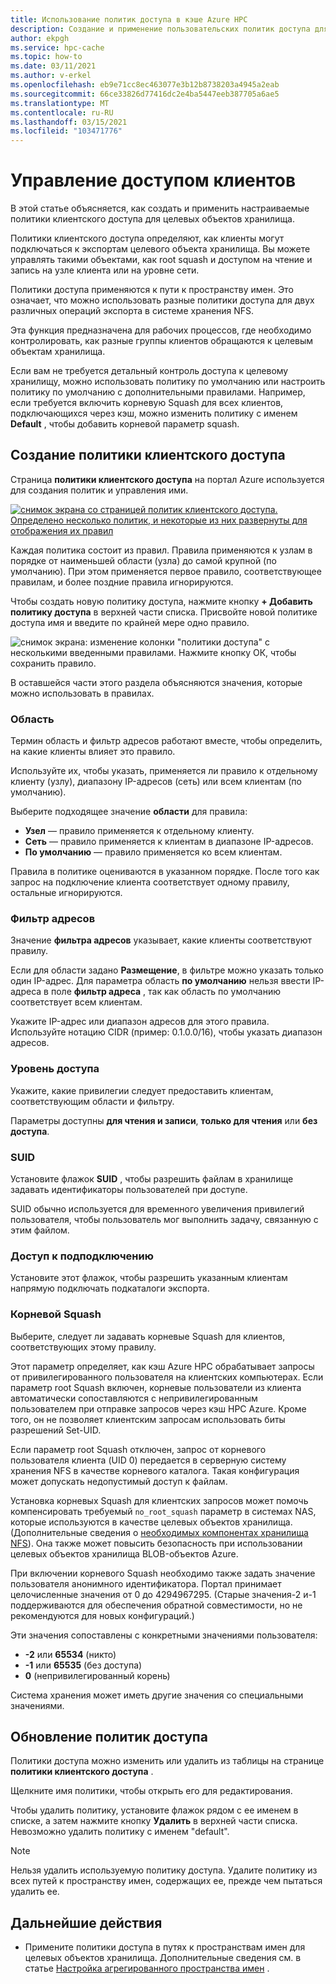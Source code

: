 ```yaml
---
title: Использование политик доступа в кэше Azure HPC
description: Создание и применение пользовательских политик доступа для ограничения клиентского доступа к целевым объектам хранилища в кэше Azure HPC
author: ekpgh
ms.service: hpc-cache
ms.topic: how-to
ms.date: 03/11/2021
ms.author: v-erkel
ms.openlocfilehash: eb9e71cc8ec463077e3b12b8738203a4945a2eab
ms.sourcegitcommit: 66ce33826d77416dc2e4ba5447eeb387705a6ae5
ms.translationtype: MT
ms.contentlocale: ru-RU
ms.lasthandoff: 03/15/2021
ms.locfileid: "103471776"
---
```

# <a name="control-client-access"></a>Управление доступом клиентов

В этой статье объясняется, как создать и применить настраиваемые политики клиентского доступа для целевых объектов хранилища.

Политики клиентского доступа определяют, как клиенты могут подключаться к экспортам целевого объекта хранилища. Вы можете управлять такими объектами, как root squash и доступом на чтение и запись на узле клиента или на уровне сети.

Политики доступа применяются к пути к пространству имен. Это означает, что можно использовать разные политики доступа для двух различных операций экспорта в системе хранения NFS.

Эта функция предназначена для рабочих процессов, где необходимо контролировать, как разные группы клиентов обращаются к целевым объектам хранилища.

Если вам не требуется детальный контроль доступа к целевому хранилищу, можно использовать политику по умолчанию или настроить политику по умолчанию с дополнительными правилами. Например, если требуется включить корневую Squash для всех клиентов, подключающихся через кэш, можно изменить политику с именем **Default** , чтобы добавить корневой параметр squash.

## <a name="create-a-client-access-policy"></a>Создание политики клиентского доступа

Страница **политики клиентского доступа** на портал Azure используется для создания политик и управления ими. <!-- is there AZ CLI for this? -->

[![снимок экрана со страницей политик клиентского доступа. Определено несколько политик, и некоторые из них развернуты для отображения их правил](media/policies-overview.png)](media/policies-overview.png#lightbox)

Каждая политика состоит из правил. Правила применяются к узлам в порядке от наименьшей области (узла) до самой крупной (по умолчанию). При этом применяется первое правило, соответствующее правилам, и более поздние правила игнорируются.

Чтобы создать новую политику доступа, нажмите кнопку **+ Добавить политику доступа** в верхней части списка. Присвойте новой политике доступа имя и введите по крайней мере одно правило.

![снимок экрана: изменение колонки "политики доступа" с несколькими введенными правилами. Нажмите кнопку ОК, чтобы сохранить правило.](media/add-policy.png)

В оставшейся части этого раздела объясняются значения, которые можно использовать в правилах.

### <a name="scope"></a>Область

Термин область и фильтр адресов работают вместе, чтобы определить, на какие клиенты влияет это правило.

Используйте их, чтобы указать, применяется ли правило к отдельному клиенту (узлу), диапазону IP-адресов (сеть) или всем клиентам (по умолчанию).

Выберите подходящее значение **области** для правила:

* **Узел** — правило применяется к отдельному клиенту.
* **Сеть** — правило применяется к клиентам в диапазоне IP-адресов.
* **По умолчанию** — правило применяется ко всем клиентам.

Правила в политике оцениваются в указанном порядке. После того как запрос на подключение клиента соответствует одному правилу, остальные игнорируются.

### <a name="address-filter"></a>Фильтр адресов

Значение **фильтра адресов** указывает, какие клиенты соответствуют правилу.

Если для области задано **Размещение**, в фильтре можно указать только один IP-адрес. Для параметра область **по умолчанию** нельзя ввести IP-адреса в поле **фильтр адреса** , так как область по умолчанию соответствует всем клиентам.

Укажите IP-адрес или диапазон адресов для этого правила. Используйте нотацию CIDR (пример: 0.1.0.0/16), чтобы указать диапазон адресов.

### <a name="access-level"></a>Уровень доступа

Укажите, какие привилегии следует предоставить клиентам, соответствующим области и фильтру.

Параметры доступны **для чтения и записи**, **только для чтения** или **без доступа**.

### <a name="suid"></a>SUID

Установите флажок **SUID** , чтобы разрешить файлам в хранилище задавать идентификаторы пользователей при доступе.

SUID обычно используется для временного увеличения привилегий пользователя, чтобы пользователь мог выполнить задачу, связанную с этим файлом.

### <a name="submount-access"></a>Доступ к подподключению

Установите этот флажок, чтобы разрешить указанным клиентам напрямую подключать подкаталоги экспорта.

### <a name="root-squash"></a>Корневой Squash

Выберите, следует ли задавать корневые Squash для клиентов, соответствующих этому правилу.

Этот параметр определяет, как кэш Azure HPC обрабатывает запросы от привилегированного пользователя на клиентских компьютерах. Если параметр root Squash включен, корневые пользователи из клиента автоматически сопоставляются с непривилегированным пользователем при отправке запросов через кэш HPC Azure. Кроме того, он не позволяет клиентским запросам использовать биты разрешений Set-UID.

Если параметр root Squash отключен, запрос от корневого пользователя клиента (UID 0) передается в серверную систему хранения NFS в качестве корневого каталога. Такая конфигурация может допускать недопустимый доступ к файлам.

Установка корневых Squash для клиентских запросов может помочь компенсировать требуемый ``no_root_squash`` параметр в системах NAS, которые используются в качестве целевых объектов хранилища. (Дополнительные сведения о [необходимых компонентах хранилища NFS](hpc-cache-prerequisites.md#nfs-storage-requirements)). Она также может повысить безопасность при использовании целевых объектов хранилища BLOB-объектов Azure.

При включении корневого Squash необходимо также задать значение пользователя анонимного идентификатора. Портал принимает целочисленные значения от 0 до 4294967295. (Старые значения-2 и-1 поддерживаются для обеспечения обратной совместимости, но не рекомендуются для новых конфигураций.)

Эти значения сопоставлены с конкретными значениями пользователя:

* **-2** или **65534** (никто)
* **-1** или **65535** (без доступа)
* **0** (непривилегированный корень)

Система хранения может иметь другие значения со специальными значениями.

## <a name="update-access-policies"></a>Обновление политик доступа

Политики доступа можно изменить или удалить из таблицы на странице **политики клиентского доступа** .

Щелкните имя политики, чтобы открыть его для редактирования.

Чтобы удалить политику, установите флажок рядом с ее именем в списке, а затем нажмите кнопку **Удалить** в верхней части списка. Невозможно удалить политику с именем "default".

> [!NOTE]
> Нельзя удалить используемую политику доступа. Удалите политику из всех путей к пространству имен, содержащих ее, прежде чем пытаться удалить ее.

## <a name="next-steps"></a>Дальнейшие действия

* Примените политики доступа в путях к пространствам имен для целевых объектов хранилища. Дополнительные сведения см. в статье [Настройка агрегированного пространства имен](add-namespace-paths.md) .

